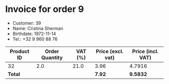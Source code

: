 # Invoice for order 9

- Customer: 39
- Name: Cristina Sherman
- Birthdate: 1972-11-14
- Tel.: +32 9 960 88 76

| Product ID | Order Quantity | VAT (%) | Price (excl. vat) | Price (incl. VAT) |
|------------|----------------|---------|-------------------|-------------------|
| 32 | 2.0 | 21.0 | 3.96 | 4.7916 |
| **Total** |                 |         | **7.92**| **9.5832** |


